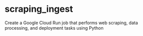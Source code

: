 # scraping_ingest
Create a Google Cloud Run job that performs web scraping, data processing, and deployment tasks using Python
